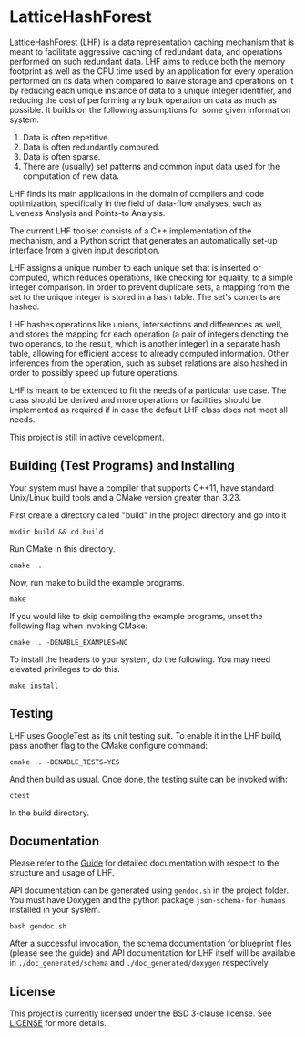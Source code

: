 # LatticeHashForest

LatticeHashForest (LHF) is a data representation caching mechanism that is meant
to facilitate aggressive caching of redundant data, and operations performed on
such redundant data. LHF aims to reduce both the memory footprint as well as the
CPU time used by an application for every operation performed on its data when
compared to naive storage and operations on it by reducing each unique instance
of data to a unique integer identifier, and reducing the cost of performing
any bulk operation on data as much as possible. It builds on the following
assumptions for some given information system:

1. Data is often repetitive.
2. Data is often redundantly computed.
3. Data is often sparse.
4. There are (usually) set patterns and common input data used for the
   computation of new data.

LHF finds its main applications in the domain of compilers and code
optimization, specifically in the field of data-flow analyses, such as Liveness
Analysis and Points-to Analysis.

The current LHF toolset consists of a C++ implementation of the mechanism, and
a Python script that generates an automatically set-up interface from a given
input description.

LHF assigns a unique number to each unique set that is inserted or computed,
which reduces operations, like checking for equality, to a simple integer
comparison. In order to prevent duplicate sets, a mapping from the set to the
unique integer is stored in a hash table. The set's contents are hashed.

LHF hashes operations like unions, intersections and differences as well,
and stores the mapping for each operation (a pair of integers denoting the two
operands, to the result, which is another integer) in a separate hash table,
allowing for efficient access to already computed information. Other inferences
from the operation, such as subset relations are also hashed in order to
possibly speed up future operations.

LHF is meant to be extended to fit the needs of a particular use case. The
class should be derived and more operations or facilities should be implemented
as required if in case the default LHF class does not meet all needs.

This project is still in active development.

## Building (Test Programs) and Installing

Your system must have a compiler that supports C++11, have standard Unix/Linux
build tools and a CMake version greater than 3.23.

First create a directory called "build" in the project directory and go into it

```
mkdir build && cd build
```

Run CMake in this directory.

```
cmake ..
```

Now, run make to build the example programs.

```
make
```

If you would like to skip compiling the example programs, unset the following
flag when invoking CMake:

```
cmake .. -DENABLE_EXAMPLES=NO
```

To install the headers to your system, do the following. You may need elevated
privileges to do this.

```
make install
```

## Testing

LHF uses GoogleTest as its unit testing suit. To enable it in the LHF build,
pass another flag to the CMake configure command:

```
cmake .. -DENABLE_TESTS=YES
```

And then build as usual. Once done, the testing suite can be invoked with:

```
ctest
```

In the build directory.

## Documentation

Please refer to the [Guide](./doc/guide.md) for detailed documentation with
respect to the structure and usage of LHF.

API documentation can be generated using `gendoc.sh` in the project folder. You
must have Doxygen and the python package `json-schema-for-humans` installed in
your system.

```
bash gendoc.sh
```

After a successful invocation, the schema documentation for blueprint files
(please see the guide) and API documentation for LHF itself will be available
in `./doc_generated/schema` and `./doc_generated/doxygen` respectively.

## License

This project is currently licensed under the BSD 3-clause license. See
[LICENSE](./LICENSE) for more details.